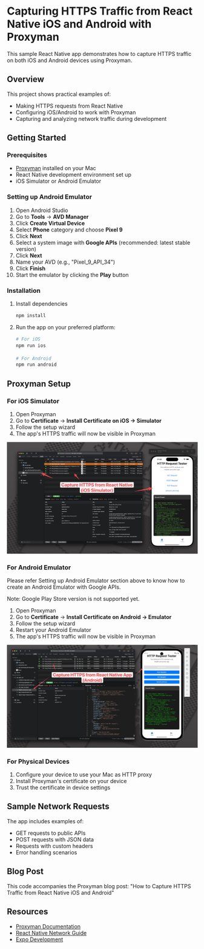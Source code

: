 # Capturing HTTPS Traffic from React Native iOS and Android with Proxyman

This sample React Native app demonstrates how to capture HTTPS traffic on both iOS and Android devices using Proxyman.

## Overview

This project shows practical examples of:
- Making HTTPS requests from React Native
- Configuring iOS/Android to work with Proxyman
- Capturing and analyzing network traffic during development

## Getting Started

### Prerequisites
- [Proxyman](https://proxyman.io/) installed on your Mac
- React Native development environment set up
- iOS Simulator or Android Emulator

### Setting up Android Emulator

1. Open Android Studio
2. Go to **Tools** → **AVD Manager**
3. Click **Create Virtual Device**
4. Select **Phone** category and choose **Pixel 9**
5. Click **Next**
6. Select a system image with **Google APIs** (recommended: latest stable version)
7. Click **Next**
8. Name your AVD (e.g., "Pixel_9_API_34")
9. Click **Finish**
10. Start the emulator by clicking the **Play** button

### Installation

1. Install dependencies
   ```bash
   npm install
   ```

2. Run the app on your preferred platform:
   ```bash
   # For iOS
   npm run ios
   
   # For Android
   npm run android
   ```

## Proxyman Setup

### For iOS Simulator
1. Open Proxyman
2. Go to **Certificate** → **Install Certificate on iOS -> Simulator**
3. Follow the setup wizard
4. The app's HTTPS traffic will now be visible in Proxyman

![Capture HTTPS traffic on iOS Simulator React Native with Proxyman](img/capture-ios.jpg)

### For Android Emulator
Please refer Setting up Android Emulator section above to know how to create an Android Emulator with Google APIs.

Note: Google Play Store version is not supported yet.

1. Open Proxyman
2. Go to **Certificate** → **Install Certificate on Android -> Emulator**
3. Follow the setup wizard
4. Restart your Android Emulator
5. The app's HTTPS traffic will now be visible in Proxyman

![Capture HTTPS traffic on Android Emulator React Native with Proxyman](img/capture-android.jpg)

### For Physical Devices
1. Configure your device to use your Mac as HTTP proxy
2. Install Proxyman's certificate on your device
3. Trust the certificate in device settings

## Sample Network Requests

The app includes examples of:
- GET requests to public APIs
- POST requests with JSON data
- Requests with custom headers
- Error handling scenarios

## Blog Post

This code accompanies the Proxyman blog post: "How to Capture HTTPS Traffic from React Native iOS and Android"

## Resources

- [Proxyman Documentation](https://docs.proxyman.io/)
- [React Native Network Guide](https://reactnative.dev/docs/network)
- [Expo Development](https://docs.expo.dev/)
